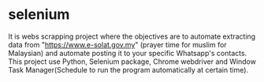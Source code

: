 # selenium
It is webs scrapping project where the objectives are to automate extracting data from "https://www.e-solat.gov.my"  (prayer time for muslim for Malaysian) and automate posting it to your specific Whatsapp's contacts. This project use Python, Selenium package, Chrome webdriver and Window Task Manager(Schedule to run the program automatically at certain time).
